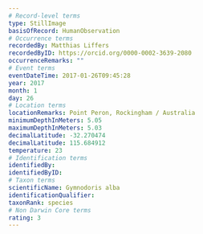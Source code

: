 ```yaml
---
# Record-level terms
type: StillImage
basisOfRecord: HumanObservation
# Occurrence terms
recordedBy: Matthias Liffers
recordedByID: https://orcid.org/0000-0002-3639-2080
occurrenceRemarks: ""
# Event terms
eventDateTime: 2017-01-26T09:45:28
year: 2017
month: 1
day: 26
# Location terms
locationRemarks: Point Peron, Rockingham / Australia
minimumDepthInMeters: 5.05
maximumDepthInMeters: 5.03
decimalLatitude: -32.270474
decimalLatitude: 115.684912
temperature: 23
# Identification terms
identifiedBy: 
identifiedByID: 
# Taxon terms
scientificName: Gymnodoris alba
identificationQualifier: 
taxonRank: species
# Non Darwin Core terms
rating: 3
---
```

